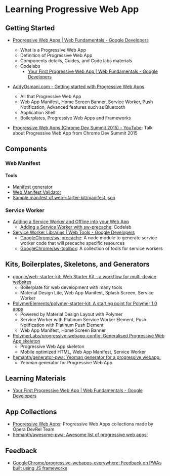 # Learning Progressive Web App

## Getting Started

- [Progressive Web Apps | Web Fundamentals - Google Developers](https://goo.gl/5OwmGx)
  - What is a Progressive Web App
  - Definition of Progressive Web App
  - Components details, Guides, and Code labs materials.
  - Codelabs
    - [Your First Progressive Web App | Web Fundamentals - Google Developers](https://goo.gl/PKp2c5)

- [AddyOsmani.com - Getting started with Progressive Web Apps](https://goo.gl/GPyFQ8)
  - All that Progressive Web App
  - Web App Manifest, Home Screen Banner, Service Worker, Push Notification, Advanced features such as Bluetooth
  - Application Shell
  - Boilerplates, Progressive Web Apps and Frameworks

- [Progressive Web Apps (Chrome Dev Summit 2015) - YouTube](https://goo.gl/V0GoNY): Talk about Progressive Web App from Chrome Dev Summit 2015

## Components

### Web Manifest

#### Tools

- [Manifest generator](http://goo.gl/NSZ8XP)
- [Web Manifest Validator](https://goo.gl/bRwxEa)
- [Sample manifest of web-starter-kit/manifest.json](https://goo.gl/gLp3aq)

### Service Worker

- [Adding a Service Worker and Offline into your Web App](https://goo.gl/O6g5NA)
  - [Adding a Service Worker with sw-precache](https://goo.gl/jyPMBk): Codelab
- [Service Worker Libraries | Web Tools - Google Developers](https://goo.gl/11GFov)
  - [GoogleChrome/sw-precache](https://goo.gl/wgjwOl): A node module to generate service worker code that will precache specific resources
  - [GoogleChrome/sw-toolbox](https://goo.gl/0Ox4UV): A collection of tools for service workers

## Kits, Boilerplates, Skeletons, and Generators

- [google/web-starter-kit: Web Starter Kit - a workflow for multi-device websites](https://goo.gl/YNV3lb)
  - Boilerplate for web development with many tools
  - Material Design Lite, Web App Manifest, Splash Screen, Service Worker
- [PolymerElements/polymer-starter-kit: A starting point for Polymer 1.0 apps](https://goo.gl/xWC7vj)
  - Powered by Material Design Layout with Polymer
  - Service Worker with Platinum Service Worker Element, Push Notification with Platinum Push Element
  - Web App Manifest, Home Screen Banner
- [PolymerLabs/progressive-webapp-config: Generalised Progressive Web App skeleton](https://goo.gl/SsmiUN)
  - Progressive Web App skeleton
  - Mobile optimized HTML, Web App Manifest, Service Worker
- [hemanth/generator-pwa: Yeoman generator for a progressive webapp.](https://goo.gl/DI4yvx)
  - Yeoman generator for Progressive Web App

## Learning Materials

- [Your First Progressive Web App | Web Fundamentals - Google Developers](https://goo.gl/PKp2c5)

## App Collections

- [Progressive Web Apps](https://goo.gl/9XPv8D): Progressive Web Apps collections made by Opera DevRel Team
- [hemanth/awesome-pwa: Awesome list of progressive web apps!](https://goo.gl/vwuJkq)

## Feedback

- [GoogleChrome/progressive-webapps-everywhere: Feedback on PWAs built using JS frameworks](https://goo.gl/1WQIa3)

